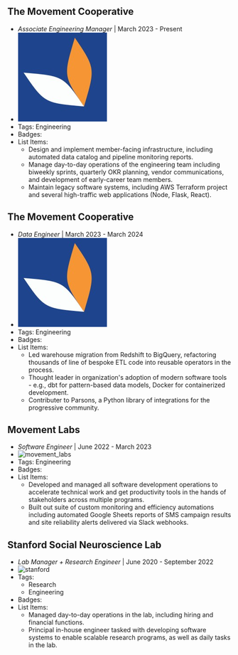 ## The Movement Cooperative
- *Associate Engineering Manager* | March 2023 - Present
- ![tmc](../assets/experience/tmc-2.jpg)
- Tags: Engineering
- Badges:
- List Items:
  - Design and implement member-facing infrastructure, including automated data catalog and pipeline monitoring reports.
  - Manage day-to-day operations of the engineering team including biweekly sprints, quarterly OKR planning, vendor communications, and development of early-career team members.
  - Maintain legacy software systems, including AWS Terraform project and several high-traffic web applications (Node, Flask, React).

## The Movement Cooperative 
- *Data Engineer* | March 2023 - March 2024
- ![tmc](../assets/experience/tmc-2.jpg)
- Tags: Engineering
- Badges:
- List Items:
  - Led warehouse migration from Redshift to BigQuery, refactoring thousands of line of bespoke ETL code into reusable operators in the process.
  - Thought leader in organization's adoption of modern software tools - e.g., dbt for pattern-based data models, Docker for containerized development.
  - Contributer to Parsons, a Python library of integrations for the progressive community.

## Movement Labs 
- *Software Engineer* | June 2022 - March 2023
- ![movement_labs](../assets/experience/movement_labs.jpg)
- Tags: Engineering
- Badges:
- List Items:
  - Developed and managed all software development operations to accelerate technical work and get productivity tools in the hands of stakeholders across multiple programs.
  - Built out suite of custom monitoring and efficiency automations including automated Google Sheets reports of SMS campaign results and site reliability alerts delivered via Slack webhooks.

## Stanford Social Neuroscience Lab
- *Lab Manager + Research Engineer* | June 2020 - September 2022
- ![stanford](../assets/experience/stanford.png)
- Tags: 
  - Research
  - Engineering
- Badges:
- List Items:
  - Managed day-to-day operations in the lab, including hiring and financial functions.
  - Principal in-house engineer tasked with developing software systems to enable scalable research programs, as well as daily tasks in the lab.